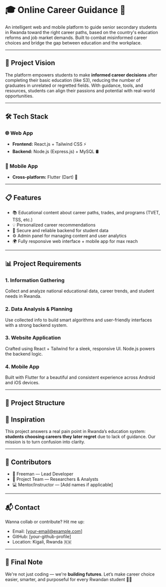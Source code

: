 # 🎓 Online Career Guidance 🧭

An intelligent web and mobile platform to guide senior secondary students in Rwanda toward the right career paths, based on the country's education reforms and job market demands. Built to combat misinformed career choices and bridge the gap between education and the workplace.

---

## 🚀 Project Vision

The platform empowers students to make **informed career decisions** after completing their basic education (like S3), reducing the number of graduates in unrelated or regretted fields. With guidance, tools, and resources, students can align their passions and potential with real-world opportunities.

---

## 🛠️ Tech Stack

### 🌐 Web App
- **Frontend:** React.js + Tailwind CSS ⚡
- **Backend:** Node.js (Express.js) + MySQL 🛢️

### 📱 Mobile App
- **Cross-platform:** Flutter (Dart) 💙

---

## 📋 Features

- 📚 Educational content about career paths, trades, and programs (TVET, TSS, etc.)
- 💡 Personalized career recommendations
- 🔐 Secure and reliable backend for student data
- ⚙️ Admin panel for managing content and user analytics
- 🌍 Fully responsive web interface + mobile app for max reach

---

## 📊 Project Requirements

### 1. **Information Gathering**  
Collect and analyze national educational data, career trends, and student needs in Rwanda.

### 2. **Data Analysis & Planning**  
Use collected info to build smart algorithms and user-friendly interfaces with a strong backend system.

### 3. **Website Application**  
Crafted using React + Tailwind for a sleek, responsive UI. Node.js powers the backend logic.

### 4. **Mobile App**  
Built with Flutter for a beautiful and consistent experience across Android and iOS devices.

---

## 🧱 Project Structure



## 🧠 Inspiration

This project answers a real pain point in Rwanda’s education system: **students choosing careers they later regret** due to lack of guidance. Our mission is to turn confusion into clarity.

---

## 🤝 Contributors

- 👤 Freeman — Lead Developer
- 🧠 Project Team — Researchers & Analysts
- 💻 Mentor/Instructor — [Add names if applicable]

---

## 📬 Contact

Wanna collab or contribute? Hit me up:

- Email: [your-email@example.com]
- GitHub: [your-github-profile]
- Location: Kigali, Rwanda 🇷🇼

---

## 🏁 Final Note

We're not just coding — we're **building futures**. Let’s make career choice easier, smarter, and purposeful for every Rwandan student 💪🌟

